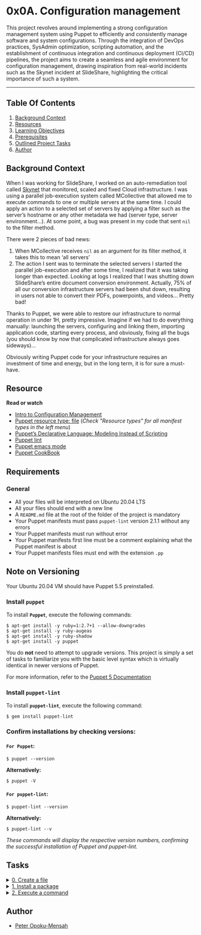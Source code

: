 # 0x0A. Configuration management

This project revolves around implementing a strong configuration management system using Puppet to efficiently and consistently manage software and system configurations. Through the integration of DevOps practices, SysAdmin optimization, scripting automation, and the establishment of continuous integration and continuous deployment (CI/CD) pipelines, the project aims to create a seamless and agile environment for configuration management, drawing inspiration from real-world incidents such as the Skynet incident at SlideShare, highlighting the critical importance of such a system.

---

## Table Of Contents

1. [Background Context](#background-context)
2. [Resources](#resources)
3. [Learning Objectives](#learning-objectives)
4. [Prerequisites](#prerequisites)
5. [Outlined Project Tasks](#outlined_project_tasks)
6. [Author](#author)

## Background Context

When I was working for SlideShare, I worked on an auto-remediation tool called [Skynet](https://engineering.linkedin.com/slideshare/skynet-project-_-monitor-scale-and-auto-heal-system-cloud) that monitored, scaled and fixed Cloud infrastructure. I was using a parallel job-execution system called MCollective that allowed me to execute commands to one or multiple servers at the same time. I could apply an action to a selected set of servers by applying a filter such as the server’s hostname or any other metadata we had (server type, server environment…). At some point, a bug was present in my code that sent `nil` to the filter method.

There were 2 pieces of bad news:

1. When MCollective receives `nil` as an argument for its filter method, it takes this to mean ‘all servers’
2. The action I sent was to terminate the selected servers
I started the parallel job-execution and after some time, I realized that it was taking longer than expected. Looking at logs I realized that I was shutting down SlideShare’s entire document conversion environment. Actually, 75% of all our conversion infrastructure servers had been shut down, resulting in users not able to convert their PDFs, powerpoints, and videos… Pretty bad!

Thanks to Puppet, we were able to restore our infrastructure to normal operation in under 1H, pretty impressive. Imagine if we had to do everything manually: launching the servers, configuring and linking them, importing application code, starting every process, and obviously, fixing all the bugs (you should know by now that complicated infrastructure always goes sideways)…

Obviously writing Puppet code for your infrastructure requires an investment of time and energy, but in the long term, it is for sure a must-have.

## Resource

**Read or watch**

- [Intro to Configuration Management](https://www.digitalocean.com/community/tutorials/an-introduction-to-configuration-management)
- [Puppet resource type: file](https://puppet.com/docs/puppet/5.5/types/file.html) (*Check "Resource types" for all manifest types in the left menu*)
- [Puppet’s Declarative Language: Modeling Instead of Scripting](https://puppet.com/blog/puppets-declarative-language-modeling-instead-of-scripting/)
- [Puppet lint](http://puppet-lint.com/)
- [Puppet emacs mode](https://github.com/voxpupuli/puppet-mode)
- [Puppet CookBook](https://www.puppetcookbook.com/)

## Requirements

### General

* All your files will be interpreted on Ubuntu 20.04 LTS
* All your files should end with a new line
* A `README.md` file at the root of the folder of the project is mandatory
* Your Puppet manifests must pass `puppet-lint` version 2.1.1 without any errors
* Your Puppet manifests must run without error
* Your Puppet manifests first line must be a comment explaining what the Puppet manifest is about
* Your Puppet manifests files must end with the extension `.pp`

## Note on Versioning

Your Ubuntu 20.04 VM should have Puppet 5.5 preinstalled.

### **Install `puppet`**

To install **`Puppet`**, execute the following commands:

```
$ apt-get install -y ruby=1:2.7+1 --allow-downgrades
$ apt-get install -y ruby-augeas
$ apt-get install -y ruby-shadow
$ apt-get install -y puppet
```

You do **not** need to attempt to upgrade versions. This project is simply a set of tasks to familiarize you with the basic level syntax which is virtually identical in newer versions of Puppet.

For more information, refer to the [Puppet 5 Documentation](https://www.puppet.com/docs/puppet/5.5/puppet_index.html)

### **Install `puppet-lint`**

To install **`puppet-lint`**, execute the following command:

```
$ gem install puppet-lint
```

### Confirm installations by checking versions:

#### **`For Puppet`:**

```
$ puppet --version
```

**Alternatively:**

```
$ puppet -V
```

#### **`For puppet-lint`:**

```
$ puppet-lint --version
```

**Alternatively:**

```
$ puppet-lint --v
```

*These commands will display the respective version numbers, confirming the successful installation of Puppet and puppet-lint.*

## Tasks

<details>
<summary><a href="./0-create_a_file.pp">0. Create a file</a></summary><br>
<a href='https://postimages.org/' target='_blank'><img src='https://i.postimg.cc/NM2k46hX/image.png' border='0' alt='image'/></a><br>
<strong>File:</strong> <a href="./0-create_a_file.pp">0-create_a_file.pp</a>
</details>


<details>
<summary><a href="./1-install_a_package.pp">1. Install a package</a></summary><br>
<a href='https://postimages.org/' target='_blank'><img src='https://i.postimg.cc/PqVvKj7c/image.png' border='0' alt='image'/></a><br>
<strong>File:</strong> <a href="./1-install_a_package.pp">1-install_a_package.pp</a>
</details>


<details>
<summary><a href="./2-execute_a_command.pp">2. Execute a command</a></summary><br>
<a href='https://postimages.org/' target='_blank'><img src='https://i.postimg.cc/CxZFC13P/image.png' border='0' alt='image'/></a><br>
<strong>File:</strong> <a href="./2-execute_a_command.pp">2-execute_a_command.pp</a>
</details>


## Author

- [Peter Opoku-Mensah](https://github.com/deezyfg)